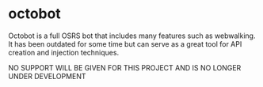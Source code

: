 # octobot

Octobot is a full OSRS bot that includes many features such as webwalking.  It has been outdated for some time but can serve as a great tool for API creation and injection techniques.

NO SUPPORT WILL BE GIVEN FOR THIS PROJECT AND IS NO LONGER UNDER DEVELOPMENT
